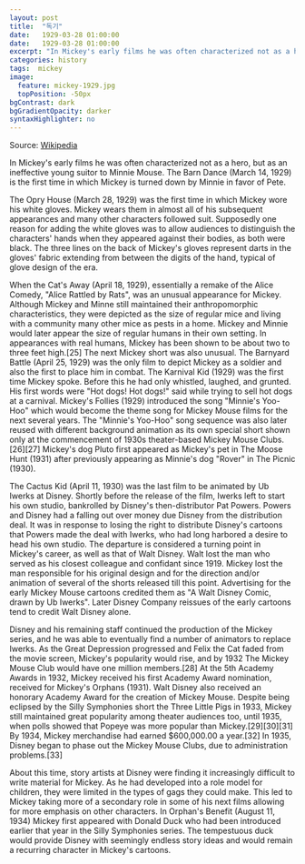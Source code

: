 ```yaml
---
layout: post
title:  "독기"
date:   1929-03-28 01:00:00
date:   1929-03-28 01:00:00
excerpt: "In Mickey's early films he was often characterized not as a hero, but as an ineffective young suitor to Minnie Mouse..."
categories: history
tags:  mickey
image:
  feature: mickey-1929.jpg
  topPosition: -50px
bgContrast: dark
bgGradientOpacity: darker
syntaxHighlighter: no
---
```

Source: [Wikipedia](https://en.wikipedia.org/wiki/Mickey_Mouse)

In Mickey's early films he was often characterized not as a hero, but as an ineffective young suitor to Minnie Mouse. The Barn Dance (March 14, 1929) is the first time in which Mickey is turned down by Minnie in favor of Pete.

The Opry House (March 28, 1929) was the first time in which Mickey wore his white gloves. Mickey wears them in almost all of his subsequent appearances and many other characters followed suit. Supposedly one reason for adding the white gloves was to allow audiences to distinguish the characters' hands when they appeared against their bodies, as both were black. The three lines on the back of Mickey's gloves represent darts in the gloves' fabric extending from between the digits of the hand, typical of glove design of the era.

When the Cat's Away (April 18, 1929), essentially a remake of the Alice Comedy, "Alice Rattled by Rats", was an unusual appearance for Mickey. Although Mickey and Minne still maintained their anthropomorphic characteristics, they were depicted as the size of regular mice and living with a community many other mice as pests in a home. Mickey and Minnie would later appear the size of regular humans in their own setting. In appearances with real humans, Mickey has been shown to be about two to three feet high.[25] The next Mickey short was also unusual. The Barnyard Battle (April 25, 1929) was the only film to depict Mickey as a soldier and also the first to place him in combat. The Karnival Kid (1929) was the first time Mickey spoke. Before this he had only whistled, laughed, and grunted. His first words were "Hot dogs! Hot dogs!" said while trying to sell hot dogs at a carnival. Mickey's Follies (1929) introduced the song "Minnie's Yoo-Hoo" which would become the theme song for Mickey Mouse films for the next several years. The "Minnie's Yoo-Hoo" song sequence was also later reused with different background animation as its own special short shown only at the commencement of 1930s theater-based Mickey Mouse Clubs.[26][27] Mickey's dog Pluto first appeared as Mickey's pet in The Moose Hunt (1931) after previously appearing as Minnie's dog "Rover" in The Picnic (1930).

The Cactus Kid (April 11, 1930) was the last film to be animated by Ub Iwerks at Disney. Shortly before the release of the film, Iwerks left to start his own studio, bankrolled by Disney's then-distributor Pat Powers. Powers and Disney had a falling out over money due Disney from the distribution deal. It was in response to losing the right to distribute Disney's cartoons that Powers made the deal with Iwerks, who had long harbored a desire to head his own studio. The departure is considered a turning point in Mickey's career, as well as that of Walt Disney. Walt lost the man who served as his closest colleague and confidant since 1919. Mickey lost the man responsible for his original design and for the direction and/or animation of several of the shorts released till this point. Advertising for the early Mickey Mouse cartoons credited them as "A Walt Disney Comic, drawn by Ub Iwerks". Later Disney Company reissues of the early cartoons tend to credit Walt Disney alone.

Disney and his remaining staff continued the production of the Mickey series, and he was able to eventually find a number of animators to replace Iwerks. As the Great Depression progressed and Felix the Cat faded from the movie screen, Mickey's popularity would rise, and by 1932 The Mickey Mouse Club would have one million members.[28] At the 5th Academy Awards in 1932, Mickey received his first Academy Award nomination, received for Mickey's Orphans (1931). Walt Disney also received an honorary Academy Award for the creation of Mickey Mouse. Despite being eclipsed by the Silly Symphonies short the Three Little Pigs in 1933, Mickey still maintained great popularity among theater audiences too, until 1935, when polls showed that Popeye was more popular than Mickey.[29][30][31] By 1934, Mickey merchandise had earned $600,000.00 a year.[32] In 1935, Disney began to phase out the Mickey Mouse Clubs, due to administration problems.[33]

About this time, story artists at Disney were finding it increasingly difficult to write material for Mickey. As he had developed into a role model for children, they were limited in the types of gags they could make. This led to Mickey taking more of a secondary role in some of his next films allowing for more emphasis on other characters. In Orphan's Benefit (August 11, 1934) Mickey first appeared with Donald Duck who had been introduced earlier that year in the Silly Symphonies series. The tempestuous duck would provide Disney with seemingly endless story ideas and would remain a recurring character in Mickey's cartoons.
